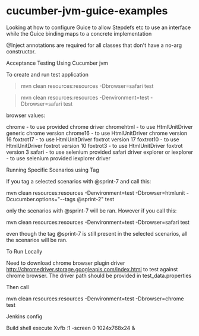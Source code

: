 cucumber-jvm-guice-examples
===========================

Looking at how to configure Guice to allow Stepdefs etc to use an interface while the Guice binding maps to a concrete implementation

@Inject annotations are required for all classes that don't have a no-arg constructor.


Acceptance Testing Using Cucumber jvm


To create and run test application

> mvn clean resources:resources -Dbrowser=safari test

> mvn clean resources:resources -Denvironment=test -Dbrowser=safari test

browser values:

chrome - to use provided chrome driver 
chromehtml - to use HtmlUnitDriver generic chrome version
chrome16 - to use HtmlUnitDriver chrome version 16
foxtrot17 - to use HtmlUnitDriver foxtrot version 17
foxtrot10 - to use HtmlUnitDriver foxtrot version 10
foxtrot3 - to use HtmlUnitDriver foxtrot version 3
safari - to use selenium provided safari driver
explorer or iexplorer - to use selenium provided iexplorer driver


Running Specific Scenarios using Tag

If you tag a selected scenarios with @sprint-7 and call this:

  mvn clean resources:resources -Denvironment=test -Dbrowser=htmlunit -Dcucumber.options="--tags @sprint-2" test

only the scenarios with @sprint-7 will be ran. However if you call this:
 
  mvn clean resources:resources -Denvironment=test -Dbrowser=safari test

even though the tag @sprint-7 is still present in the selected scenarios, all the scenarios will be ran.  


To Run Locally

Need to download chrome browser plugin driver http://chromedriver.storage.googleapis.com/index.html to test against chrome browser. The driver
path should be provided in test_data.properties 

Then call

mvn clean resources:resources -Denvironment=test -Dbrowser=chrome test




Jenkins config

Build shell
execute   Xvfb :1 -screen 0 1024x768x24 &


